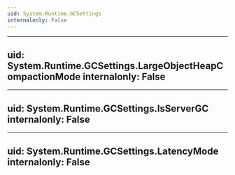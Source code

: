 ```yaml
---
uid: System.Runtime.GCSettings
internalonly: False
---
```


---
uid: System.Runtime.GCSettings.LargeObjectHeapCompactionMode
internalonly: False
---

---
uid: System.Runtime.GCSettings.IsServerGC
internalonly: False
---

---
uid: System.Runtime.GCSettings.LatencyMode
internalonly: False
---

